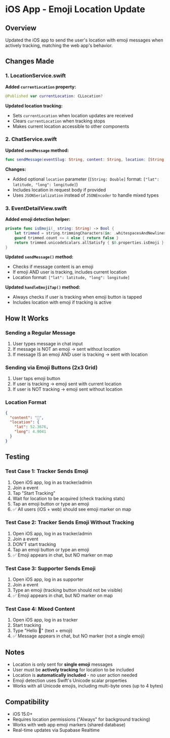 # iOS App - Emoji Location Update

## Overview

Updated the iOS app to send the user's location with emoji messages when actively tracking, matching the web app's behavior.

## Changes Made

### 1. LocationService.swift

**Added `currentLocation` property:**

```swift
@Published var currentLocation: CLLocation?
```

**Updated location tracking:**

- Sets `currentLocation` when location updates are received
- Clears `currentLocation` when tracking stops
- Makes current location accessible to other components

### 2. ChatService.swift

**Updated `sendMessage` method:**

```swift
func sendMessage(eventSlug: String, content: String, location: [String: Double]? = nil) async throws
```

**Changes:**

- Added optional `location` parameter (`[String: Double]` format: `["lat": latitude, "long": longitude]`)
- Includes location in request body if provided
- Uses `JSONSerialization` instead of `JSONEncoder` to handle mixed types

### 3. EventDetailView.swift

**Added emoji detection helper:**

```swift
private func isEmoji(_ string: String) -> Bool {
    let trimmed = string.trimmingCharacters(in: .whitespacesAndNewlines)
    guard trimmed.count <= 4 else { return false }
    return trimmed.unicodeScalars.allSatisfy { $0.properties.isEmoji }
}
```

**Updated `sendMessage()` method:**

- Checks if message content is an emoji
- If emoji AND user is tracking, includes current location
- Location format: `["lat": latitude, "long": longitude]`

**Updated `handleEmojiTap()` method:**

- Always checks if user is tracking when emoji button is tapped
- Includes location with emoji if tracking is active

## How It Works

### Sending a Regular Message

1. User types message in chat input
2. If message is NOT an emoji → sent without location
3. If message IS an emoji AND user is tracking → sent with location

### Sending via Emoji Buttons (2x3 Grid)

1. User taps emoji button
2. If user is tracking → emoji sent with current location
3. If user is NOT tracking → emoji sent without location

### Location Format

```json
{
  "content": "🎉",
  "location": {
    "lat": 52.3676,
    "long": 4.9041
  }
}
```

## Testing

### Test Case 1: Tracker Sends Emoji

1. Open iOS app, log in as tracker/admin
2. Join a event
3. Tap "Start Tracking"
4. Wait for location to be acquired (check tracking stats)
5. Tap an emoji button or type an emoji
6. ✅ All users (iOS + web) should see emoji marker on map

### Test Case 2: Tracker Sends Emoji Without Tracking

1. Open iOS app, log in as tracker/admin
2. Join a event
3. DON'T start tracking
4. Tap an emoji button or type an emoji
5. ✅ Emoji appears in chat, but NO marker on map

### Test Case 3: Supporter Sends Emoji

1. Open iOS app, log in as supporter
2. Join a event
3. Type an emoji (tracking button should not be visible)
4. ✅ Emoji appears in chat, but NO marker on map

### Test Case 4: Mixed Content

1. Open iOS app, log in as tracker
2. Start tracking
3. Type "Hello 👋" (text + emoji)
4. ✅ Message appears in chat, but NO marker (not a single emoji)

## Notes

- Location is only sent for **single emoji** messages
- User must be **actively tracking** for location to be included
- Location is **automatically included** - no user action needed
- Emoji detection uses Swift's Unicode scalar properties
- Works with all Unicode emojis, including multi-byte ones (up to 4 bytes)

## Compatibility

- iOS 15.0+
- Requires location permissions ("Always" for background tracking)
- Works with web app emoji markers (shared database)
- Real-time updates via Supabase Realtime
